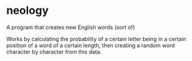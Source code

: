 # neology
A program that creates new English words (sort of)

Works by calculating the probability of a certain letter being in a certain position of a word of a certain length, then creating a random word character by character from this data.
